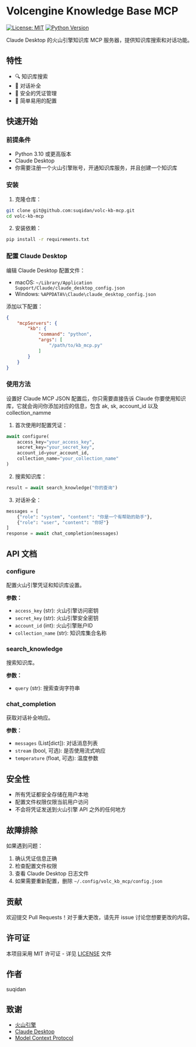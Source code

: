 # Volcengine Knowledge Base MCP

[![License: MIT](https://img.shields.io/badge/License-MIT-yellow.svg)](https://opensource.org/licenses/MIT)
[![Python Version](https://img.shields.io/badge/python-3.10%2B-blue)](https://www.python.org/downloads/)

Claude Desktop 的火山引擎知识库 MCP 服务器，提供知识库搜索和对话功能。

## 特性

- 🔍 知识库搜索
- 💬 对话补全
- 🔐 安全的凭证管理
- 🚀 简单易用的配置

## 快速开始

### 前提条件

- Python 3.10 或更高版本
- Claude Desktop
- 你需要注册一个火山引擎账号，开通知识库服务，并且创建一个知识库

### 安装

1. 克隆仓库：
```bash
git clone git@github.com:suqidan/volc-kb-mcp.git
cd volc-kb-mcp
```

2. 安装依赖：
```bash
pip install -r requirements.txt
```

### 配置 Claude Desktop

编辑 Claude Desktop 配置文件：

- macOS: `~/Library/Application Support/Claude/claude_desktop_config.json`
- Windows: `%APPDATA%\Claude\claude_desktop_config.json`

添加以下配置：

```json
{
    "mcpServers": {
        "kb": {
            "command": "python",
            "args": [
                "/path/to/kb_mcp.py"
            ]
        }
    }
}
```

### 使用方法
设置好 Claude MCP JSON 配置后，你只需要直接告诉 Claude 你要使用知识库，它就会询问你添加对应的信息，包含 ak, sk, account_id 以及 collection_namme

1. 首次使用时配置凭证：
```python
await configure(
    access_key="your_access_key",
    secret_key="your_secret_key",
    account_id=your_account_id,
    collection_name="your_collection_name"
)
```

2. 搜索知识库：
```python
result = await search_knowledge("你的查询")
```

3. 对话补全：
```python
messages = [
    {"role": "system", "content": "你是一个有帮助的助手"},
    {"role": "user", "content": "你好"}
]
response = await chat_completion(messages)
```

## API 文档

### configure
配置火山引擎凭证和知识库设置。

**参数：**
- `access_key` (str): 火山引擎访问密钥
- `secret_key` (str): 火山引擎安全密钥
- `account_id` (int): 火山引擎账户ID
- `collection_name` (str): 知识库集合名称

### search_knowledge
搜索知识库。

**参数：**
- `query` (str): 搜索查询字符串

### chat_completion
获取对话补全响应。

**参数：**
- `messages` (List[dict]): 对话消息列表
- `stream` (bool, 可选): 是否使用流式响应
- `temperature` (float, 可选): 温度参数

## 安全性

- 所有凭证都安全存储在用户本地
- 配置文件权限仅限当前用户访问
- 不会将凭证发送到火山引擎 API 之外的任何地方

## 故障排除

如果遇到问题：

1. 确认凭证信息正确
2. 检查配置文件权限
3. 查看 Claude Desktop 日志文件
4. 如果需要重新配置，删除 `~/.config/volc_kb_mcp/config.json`

## 贡献

欢迎提交 Pull Requests！对于重大更改，请先开 issue 讨论您想要更改的内容。

## 许可证

本项目采用 MIT 许可证 - 详见 [LICENSE](LICENSE) 文件

## 作者

suqidan

## 致谢

- [火山引擎](https://www.volcengine.com/)
- [Claude Desktop](https://claude.ai/)
- [Model Context Protocol](https://modelcontextprotocol.io/) 
